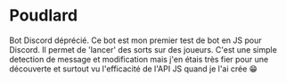 # Poudlard
Bot Discord déprécié. Ce bot est mon premier test de bot en JS pour Discord.
Il permet de 'lancer' des sorts sur des joueurs.
C'est une simple detection de message et modification mais j'en étais très fier pour une découverte et surtout vu l'efficacité de l'API JS quand je l'ai crée 😁

